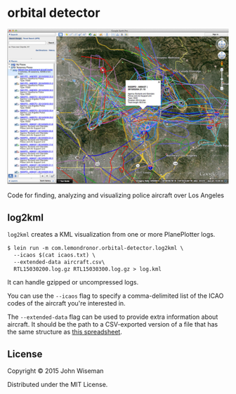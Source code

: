 # orbital detector

![KML screenshot](/screenshots/log2kml.jpg?raw=true "KML screenshot")

Code for finding, analyzing and visualizing police aircraft over Los Angeles

## log2kml

`log2kml` creates a KML visualization from one or more PlanePlotter logs.

```
$ lein run -m com.lemondronor.orbital-detector.log2kml \
  --icaos $(cat icaos.txt) \
  --extended-data aircraft.csv\
  RTL15030200.log.gz RTL15030300.log.gz > log.kml
```

It can handle gzipped or uncompressed logs.

You can use the `--icaos` flag to specify a comma-delimited list of
the ICAO codes of the aircraft you're interested in.

The `--extended-data` flag can be used to provide extra information
about aircraft. It should be the path to a CSV-exported version of a
file that has the same structure as
[this spreadsheet](https://docs.google.com/spreadsheets/d/1lAJzkdHX554RbqzRU3hIIl6Aen9b57d_oXbOQnQTzRY/edit?usp=sharing).

## License

Copyright © 2015 John Wiseman

Distributed under the MIT License.
